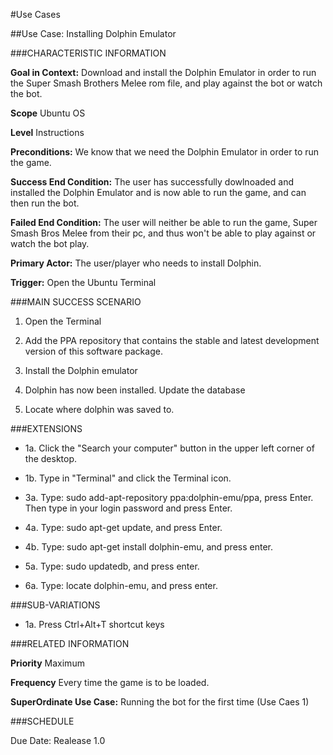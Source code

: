 #Use Cases

##Use Case: Installing Dolphin Emulator

###CHARACTERISTIC INFORMATION

**Goal in Context:** Download and install the Dolphin Emulator in order to run the
Super Smash Brothers Melee rom file, and play against the bot or watch the bot.

**Scope** Ubuntu OS

**Level** Instructions

**Preconditions:** We know that we need the Dolphin Emulator in order to run the game.

**Success End Condition:** The user has successfully dowlnoaded and installed the Dolphin
Emulator and is now able to run the game, and can then run the bot.

**Failed End Condition:** The user will neither be able to run the game, Super Smash Bros
Melee from their pc, and thus won't be able to play against or watch the bot play.

**Primary Actor:** The user/player who needs to install Dolphin.

**Trigger:** Open the Ubuntu Terminal

###MAIN SUCCESS SCENARIO

1. Open the Terminal

3. Add the PPA repository that contains the stable and latest development version
   of this software package.

4. Install the Dolphin emulator

5. Dolphin has now been installed. Update the database

6. Locate where dolphin was saved to.

###EXTENSIONS

* 1a. Click the "Search your computer" button in the upper left corner of the desktop.

* 1b. Type in "Terminal" and click the Terminal icon.

* 3a. Type: sudo add-apt-repository ppa:dolphin-emu/ppa, press Enter. Then type in your login password
   and press Enter.

* 4a. Type: sudo apt-get update, and press Enter.

* 4b. Type: sudo apt-get install dolphin-emu, and press enter.

* 5a. Type: sudo updatedb, and press enter.

* 6a. Type: locate dolphin-emu, and press enter.

###SUB-VARIATIONS

* 1a. Press Ctrl+Alt+T shortcut keys

###RELATED INFORMATION

**Priority** Maximum

**Frequency** Every time the game is to be loaded.

**SuperOrdinate Use Case:** Running the bot for the first time (Use Caes 1)

###SCHEDULE

Due Date: Realease 1.0









